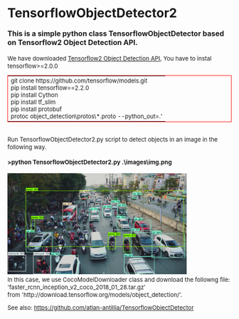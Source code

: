 <html>
<body>
<h1>TensorflowObjectDetector2</h1>
<font size=3><b>
This is a simple python class TensorflowObjectDetector based on Tensorflow2 Object Detection API.<br>
</b></font>
<br>
<font size=2>
We have downloaded <a href="https://github.com/tensorflow/models/tree/master/research/object_detection">Tensorflow2 Object Detection API</a>,  
You have to instal tensorflow>=2.0.0<br>

<table style="border: 1px solid red;">
<tr><td>
<font size=2>
git clone https://github.com/tensorflow/models.git<br>
pip install tensorflow==2.2.0<br>
pip install Cython<br>
pip install tf_slim<br>
pip install protobuf<br>
protoc object_detection\protos\*.proto --python_out=.'<br>


</font>
</td></tr>


</table>

<br>
Run TensorflowObjectDetector2.py script to detect objects in an image in the following way.<br><br>
<b>
>python TensorflowObjectDetector2.py .\images\img.png<br>
</b>
<br>
<img src="./detected/img.png" width="80%">
<br>
In this case, we use CocoModelDownloader class and download the followng file:
  'faster_rcnn_inception_v2_coco_2018_01_28.tar.gz'<br>
from 'http://download.tensorflow.org/models/object_detection/'.
<br>

See also: https://github.com/atlan-antillia/TensorflowObjectDetector

